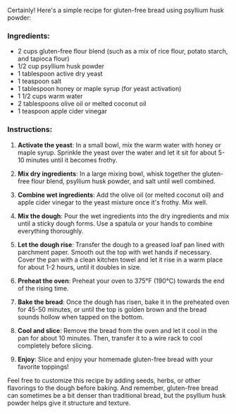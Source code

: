 Certainly! Here's a simple recipe for gluten-free bread using psyllium husk powder:

### Ingredients:
- 2 cups gluten-free flour blend (such as a mix of rice flour, potato starch, and tapioca flour)
- 1/2 cup psyllium husk powder
- 1 tablespoon active dry yeast
- 1 teaspoon salt
- 1 tablespoon honey or maple syrup (for yeast activation)
- 1 1/2 cups warm water
- 2 tablespoons olive oil or melted coconut oil
- 1 teaspoon apple cider vinegar

### Instructions:

1. **Activate the yeast**: In a small bowl, mix the warm water with honey or maple syrup. Sprinkle the yeast over the water and let it sit for about 5-10 minutes until it becomes frothy.

2. **Mix dry ingredients**: In a large mixing bowl, whisk together the gluten-free flour blend, psyllium husk powder, and salt until well combined.

3. **Combine wet ingredients**: Add the olive oil (or melted coconut oil) and apple cider vinegar to the yeast mixture once it's frothy. Mix well.

4. **Mix the dough**: Pour the wet ingredients into the dry ingredients and mix until a sticky dough forms. Use a spatula or your hands to combine everything thoroughly.

5. **Let the dough rise**: Transfer the dough to a greased loaf pan lined with parchment paper. Smooth out the top with wet hands if necessary. Cover the pan with a clean kitchen towel and let it rise in a warm place for about 1-2 hours, until it doubles in size.

6. **Preheat the oven**: Preheat your oven to 375°F (190°C) towards the end of the rising time.

7. **Bake the bread**: Once the dough has risen, bake it in the preheated oven for 45-50 minutes, or until the top is golden brown and the bread sounds hollow when tapped on the bottom.

8. **Cool and slice**: Remove the bread from the oven and let it cool in the pan for about 10 minutes. Then, transfer it to a wire rack to cool completely before slicing.

9. **Enjoy**: Slice and enjoy your homemade gluten-free bread with your favorite toppings!

Feel free to customize this recipe by adding seeds, herbs, or other flavorings to the dough before baking. And remember, gluten-free bread can sometimes be a bit denser than traditional bread, but the psyllium husk powder helps give it structure and texture.